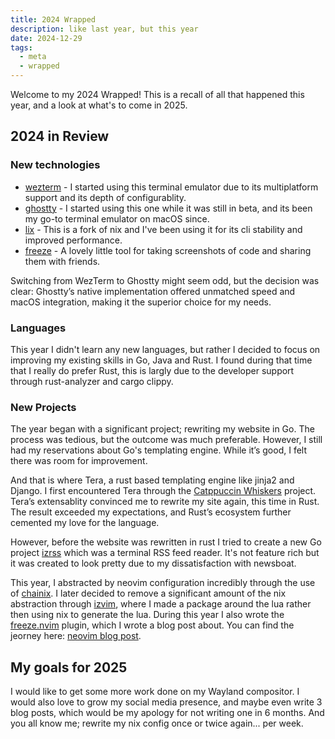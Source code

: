 ```yaml
---
title: 2024 Wrapped
description: like last year, but this year
date: 2024-12-29
tags:
  - meta
  - wrapped
---
```


Welcome to my 2024 Wrapped! This is a recall of all that happened this year, and a look at what's to come in 2025.

## 2024 in Review

### New technologies

- [wezterm](https://wezfurlong.org/wezterm/) - I started using this terminal emulator due to its multiplatform support and its depth of configurablity.
- [ghostty](https://ghostty.org/) - I started using this one while it was still in beta, and its been my go-to terminal emulator on macOS since.
- [lix](https://lix.systems/) - This is a fork of nix and I've been using it for its cli stability and improved performance.
- [freeze](https://github.com/charmbracelet/freeze) - A lovely little tool for taking screenshots of code and sharing them with friends.

Switching from WezTerm to Ghostty might seem odd, but the decision was clear: Ghostty’s native implementation offered unmatched speed and macOS integration, making it the superior choice for my needs.

### Languages

This year I didn't learn any new languages, but rather I decided to focus on improving my existing skills in Go, Java and Rust. I found during that time that I really do prefer Rust, this is largly due to the developer support through rust-analyzer and cargo clippy.

### New Projects

The year began with a significant project; rewriting my website in Go. The process was tedious, but the outcome was much preferable. However, I still had my reservations about Go's templating engine. While it’s good, I felt there was room for improvement.

And that is where Tera, a rust based templating engine like jinja2 and Django. I first encountered Tera through the [Catppuccin Whiskers](https://github.com/catppuccin/whiskers) project. Tera’s extensablity convinced me to rewrite my site again, this time in Rust. The result exceeded my expectations, and Rust’s ecosystem further cemented my love for the language.

However, before the website was rewritten in rust I tried to create a new Go project [izrss](https://github.com/isabelroses/izrss) which was a terminal RSS feed reader. It's not feature rich but it was created to look pretty due to my dissatisfaction with newsboat.

This year, I abstracted by neovim configuration incredibly through the use of [chainix](https://github.com/catgardens/chainix). I later decided to remove a significant amount of the nix abstraction through [izvim](https://github.com/isabelroses/nvim), where I made a package around the lua rather then using nix to generate the lua. During this year I also wrote the [freeze.nvim](https://github.com/charm-and-friends/freeze.nvim) plugin, which I wrote a blog post about. You can find the jeorney here: [neovim blog post](https://isabelroses.com/blog/writing-a-neovim-plugin-6).

## My goals for 2025

I would like to get some more work done on my Wayland compositor. I would also love to grow my social media presence, and maybe even write 3 blog posts, which would be my apology for not writing one in 6 months. And you all know me; rewrite my nix config once or twice again... per week.
